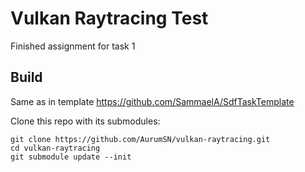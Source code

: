 # Vulkan Raytracing Test

Finished assignment for task 1

## Build

Same as in template https://github.com/SammaelA/SdfTaskTemplate

Clone this repo with its submodules:

    git clone https://github.com/AurumSN/vulkan-raytracing.git
    cd vulkan-raytracing
    git submodule update --init

